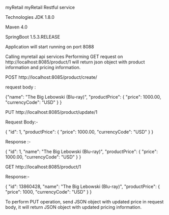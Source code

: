 myRetail
myRetail Restful service

Technologies
JDK 1.8.0

Maven 4.0

SpringBoot 1.5.3.RELEASE


Application will start running on port 8088

Calling myretail api services
Performing GET request on http://localhost:8085/product/1 will return json object with product information and pricing information.


POST http://localhost:8085/product/create/

request body :

{"name": "The Big Lebowski (Blu-ray)", "productPrice": { "price": 1000.00, "currencyCode": "USD" } }

PUT http://localhost:8085/product/update/1

Request Body:-

{ "id": 1, "productPrice": { "price": 1000.00, "currencyCode": "USD" } }

Response :-

{ "id": 1, "name": "The Big Lebowski (Blu-ray)", "productPrice": { "price": 1000.00, "currencyCode": "USD" } }


GET http://localhost:8085/product/1

Response:-

{ "id": 13860428, "name": "The Big Lebowski (Blu-ray)", "productPrice": { "price": 1000, "currencyCode": "USD" } }

To perform PUT operation, send JSON object with updated price in request body, it will return JSON object with updated pricing information.

